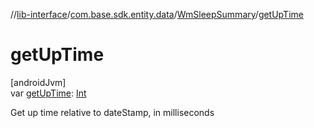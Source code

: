 //[lib-interface](../../../index.md)/[com.base.sdk.entity.data](../index.md)/[WmSleepSummary](index.md)/[getUpTime](get-up-time.md)

# getUpTime

[androidJvm]\
var [getUpTime](get-up-time.md): [Int](https://kotlinlang.org/api/latest/jvm/stdlib/kotlin/-int/index.html)

Get up time relative to dateStamp, in milliseconds
